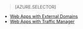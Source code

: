 > [AZURE.SELECTOR]
<!-- deleted by customization
- [Buy Domain for Web Apps](/documentation/articles/custom-dns-web-site-buydomains-web-app)
-->
- [Web Apps with External Domains](/documentation/articles/web-sites-custom-domain-name)
- [Web Apps with Traffic Manager](/documentation/articles/web-sites-traffic-manager-custom-domain-name)
<!-- deleted by customization - [GoDaddy](/documentation/articles/web-sites-godaddy-custom-domain-name) -->
